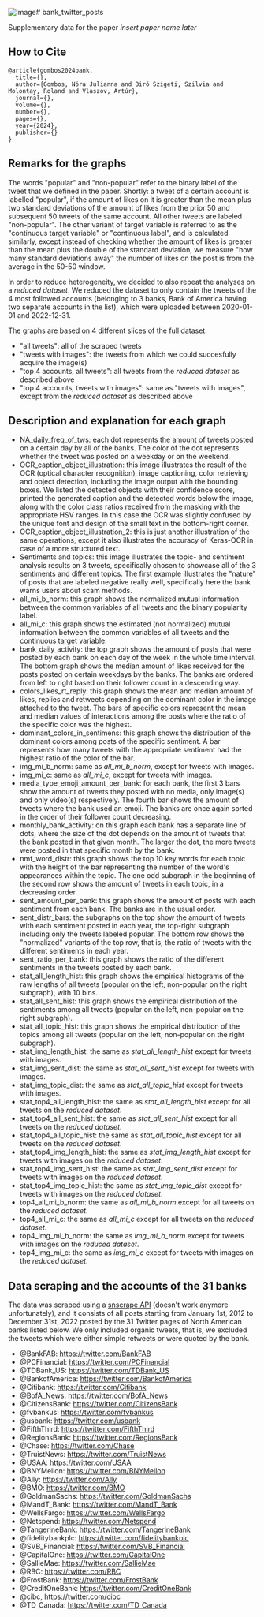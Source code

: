 ![image](https://github.com/v-artur/bank_twitter_posts/assets/79998122/f45030a1-f8a6-4709-9dc4-c6c4fceb3fb6)# bank_twitter_posts

Supplementary data for the paper *insert paper name later*

## How to Cite

```
@article{gombos2024bank,
  title={},
  author={Gombos, Nóra Julianna and Biró Szigeti, Szilvia and Molontay, Roland and Vlaszov, Artúr},
  journal={},
  volume={},
  number={},
  pages={},
  year={2024},
  publisher={}
}
```
## Remarks for the graphs

The words "popular" and "non-popular" refer to the binary label of the tweet that we defined in the paper. Shortly: a tweet of a certain account is labelled "popular", if the amount of likes on it is greater than the mean plus two standard deviations of the amount of likes from the prior 50 and subsequent 50 tweets of the same account. All other tweets are labeled "non-popular".
The other variant of target variable is referred to as the "continuous target variable" or "continuous label", and is calculated similarly, except instead of checking whether the amount of likes is greater than the mean plus the double of the standard deviation, we measure "how many standard deviations away" the number of likes on the post is from the average in the 50-50 window.

In order to reduce heterogeneity, we decided to also repeat the analyses on a *reduced dataset*. We reduced the dataset to only contain the tweets of the 4 most followed accounts (belonging to 3 banks, Bank of America having two separate accounts in the list), which were uploaded between 2020-01-01 and 2022-12-31.

The graphs are based on 4 different slices of the full dataset:
- "all tweets": all of the scraped tweets
- "tweets with images": the tweets from which we could succesfully acquire the image(s)
- "top 4 accounts, all tweets": all tweets from the *reduced dataset* as described above
- "top 4 accounts, tweets with images": same as "tweets with images", except from the *reduced dataset* as described above

## Description and explanation for each graph
- NA_daily_freq_of_tws: each dot represents the amount of tweets posted on a certain day by all of the banks. The color of the dot represents whether the tweet was posted on a weekday or on the weekend.
- OCR_caption_object_illustration: this image illustrates the result of the OCR (optical character recognition), image captioning, color retrieving and object detection, including the image output with the bounding boxes. We listed the detected objects with their confidence score, printed the generated caption and the detected words below the image, along with the color class ratios received from the masking with the appropriate HSV ranges. In this case the OCR was slightly confused by the unique font and design of the small text in the bottom-right corner.
- OCR_caption_object_illustration_2: this is just another illustration of the same operations, except it also illustrates the accuracy of Keras-OCR in case of a more structured text.
- Sentiments and topics: this image illustrates the topic- and sentiment analysis results on 3 tweets, specifically chosen to showcase all of the 3 sentiments and different topics. The first example illustrates the "nature" of posts that are labeled negative really well, specifically here the bank warns users about scam methods.
- all_mi_b_norm: this graph shows the normalized mutual information between the common variables of all tweets and the binary popularity label.
- all_mi_c: this graph shows the estimated (not normalized) mutual information between the common variables of all tweets and the continuous target variable.
- bank_daily_activity: the top graph shows the amount of posts that were posted by each bank on each day of the week in the whole time interval. The bottom graph shows the median amount of likes received for the posts posted on certain weekdays by the banks. The banks are ordered from left to right based on their follower count in a descending way.
- colors_likes_rt_reply: this graph shows the mean and median amount of likes, replies and retweets depending on the dominant color in the image attached to the tweet. The bars of specific colors represent the mean and median values of interactions among the posts where the ratio of the specific color was the highest.
- dominant_colors_in_sentimens: this graph shows the distribution of the dominant colors among posts of the specific sentiment. A bar represents how many tweets with the appropriate sentiment had the highest ratio of the color of the bar.
- img_mi_b_norm: same as *all_mi_b_norm*, except for tweets with images.
- img_mi_c: same as *all_mi_c*, except for tweets with images.
- media_type_emoji_amount_per_bank: for each bank, the first 3 bars show the amount of tweets they posted with no media, only image(s) and only video(s) respectively. The fourth bar shows the amount of tweets where the bank used an emoji. The banks are once again sorted in the order of their follower count decreasing.
- monthly_bank_activity: on this graph each bank has a separate line of dots, where the size of the dot depends on the amount of tweets that the bank posted in that given month. The larger the dot, the more tweets were posted in that specific month by the bank.
- nmf_word_distr: this graph shows the top 10 key words for each topic with the height of the bar representing the number of the word's appearances within the topic. The one odd subgraph in the beginning of the second row shows the amount of tweets in each topic, in a decreasing order.
- sent_amount_per_bank: this graph shows the amount of posts with each sentiment from each bank. The banks are in the usual order.
- sent_distr_bars: the subgraphs on the top show the amount of tweets with each sentiment posted in each year, the top-right subgraph including only the tweets labeled popular. The bottom row shows the "normalized" variants of the top row, that is, the ratio of tweets with the different sentiments in each year.
- sent_ratio_per_bank: this graph shows the ratio of the different sentiments in the tweets posted by each bank.
- stat_all_length_hist: this graph shows the empirical histograms of the raw lengths of all tweets (popular on the left, non-popular on the right subgraph), with 10 bins.
- stat_all_sent_hist: this graph shows the empirical distribution of the sentiments among all tweets (popular on the left, non-popular on the right subgraph).
- stat_all_topic_hist: this graph shows the empirical distribution of the topics among all tweets (popular on the left, non-popular on the right subgraph).
- stat_img_length_hist: the same as *stat_all_length_hist* except for tweets with images.
- stat_img_sent_dist: the same as *stat_all_sent_hist* except for tweets with images.
- stat_img_topic_dist: the same as *stat_all_topic_hist* except for tweets with images.
- stat_top4_all_length_hist: the same as *stat_all_length_hist* except for all tweets on the *reduced dataset*.
- stat_top4_all_sent_hist: the same as *stat_all_sent_hist* except for all tweets on the *reduced dataset*.
- stat_top4_all_topic_hist: the same as *stat_all_topic_hist* except for all tweets on the *reduced dataset*.
- stat_top4_img_length_hist: the same as *stat_img_length_hist* except for tweets with images on the *reduced dataset*.
- stat_top4_img_sent_hist: the same as *stat_img_sent_dist* except for tweets with images on the *reduced dataset*.
- stat_top4_img_topic_hist: the same as *stat_img_topic_dist* except for tweets with images on the *reduced dataset*.
- top4_all_mi_b_norm: the same as *all_mi_b_norm* except for all tweets on the *reduced dataset*.
- top4_all_mi_c: the same as *all_mi_c* except for all tweets on the *reduced dataset*.
- top4_img_mi_b_norm: the same as *img_mi_b_norm* except for tweets with images on the *reduced dataset*.
- top4_img_mi_c: the same as *img_mi_c* except for tweets with images on the *reduced dataset*.


## Data scraping and the accounts of the 31 banks

The data was scraped using a [snscrape API](https://github.com/JustAnotherArchivist/snscrape) (doesn't work anymore unfortunately), and it consists of all posts starting from January 1st, 2012 to December 31st, 2022 posted by the 31 Twitter pages of North American banks listed below. We only included organic tweets, that is, we excluded the tweets which were either simple retweets or were quoted by the bank.
- @BankFAB: https://twitter.com/BankFAB
- @PCFinancial: https://twitter.com/PCFinancial
- @TDBank_US: https://twitter.com/TDBank_US
- @BankofAmerica: https://twitter.com/BankofAmerica
- @Citibank: https://twitter.com/Citibank
- @BofA_News: https://twitter.com/BofA_News
- @CitizensBank: https://twitter.com/CitizensBank
- @fvbankus: https://twitter.com/fvbankus
- @usbank: https://twitter.com/usbank
- @FifthThird: https://twitter.com/FifthThird
- @RegionsBank: https://twitter.com/RegionsBank
- @Chase: https://twitter.com/Chase
- @TruistNews: https://twitter.com/TruistNews
- @USAA: https://twitter.com/USAA
- @BNYMellon: https://twitter.com/BNYMellon
- @Ally: https://twitter.com/Ally
- @BMO: https://twitter.com/BMO
- @GoldmanSachs: https://twitter.com/GoldmanSachs
- @MandT_Bank: https://twitter.com/MandT_Bank
- @WellsFargo: https://twitter.com/WellsFargo
- @Netspend: https://twitter.com/Netspend
- @TangerineBank: https://twitter.com/TangerineBank
- @fidelitybankplc: https://twitter.com/fidelitybankplc
- @SVB_Financial: https://twitter.com/SVB_Financial
- @CapitalOne: https://twitter.com/CapitalOne
- @SallieMae: https://twitter.com/SallieMae
- @RBC: https://twitter.com/RBC
- @FrostBank: https://twitter.com/FrostBank
- @CreditOneBank: https://twitter.com/CreditOneBank
- @cibc, https://twitter.com/cibc
- @TD_Canada: https://twitter.com/TD_Canada
